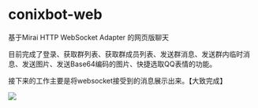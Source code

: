 # conixbot-web

基于Mirai HTTP WebSocket Adapter 的网页版聊天

目前完成了登录、获取群列表、获取群成员列表、发送群消息、发送群内临时消息、发送图片、发送Base64编码的图片、快捷选取QQ表情的功能。

接下来的工作主要是将websocket接受到的消息展示出来。【大致完成】

![](https://tvax1.sinaimg.cn/large/007YVyKcly1h2n1y0mq6sj30no0ny0ws.jpg)